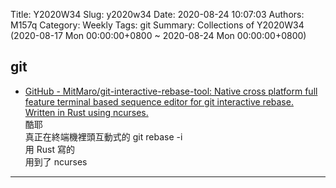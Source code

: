 Title: Y2020W34
Slug: y2020w34
Date: 2020-08-24 10:07:03
Authors: M157q
Category: Weekly
Tags: git
Summary: Collections of Y2020W34 (2020-08-17 Mon 00:00:00+0800 ~ 2020-08-24 Mon 00:00:00+0800)


## git  
- [GitHub - MitMaro/git-interactive-rebase-tool: Native cross platform full feature terminal based sequence editor for git interactive rebase. Written in Rust using ncurses.](https://github.com/MitMaro/git-interactive-rebase-tool)  
酷耶  
真正在終端機裡頭互動式的 git rebase -i  
用 Rust 寫的  
用到了 ncurses  

---



